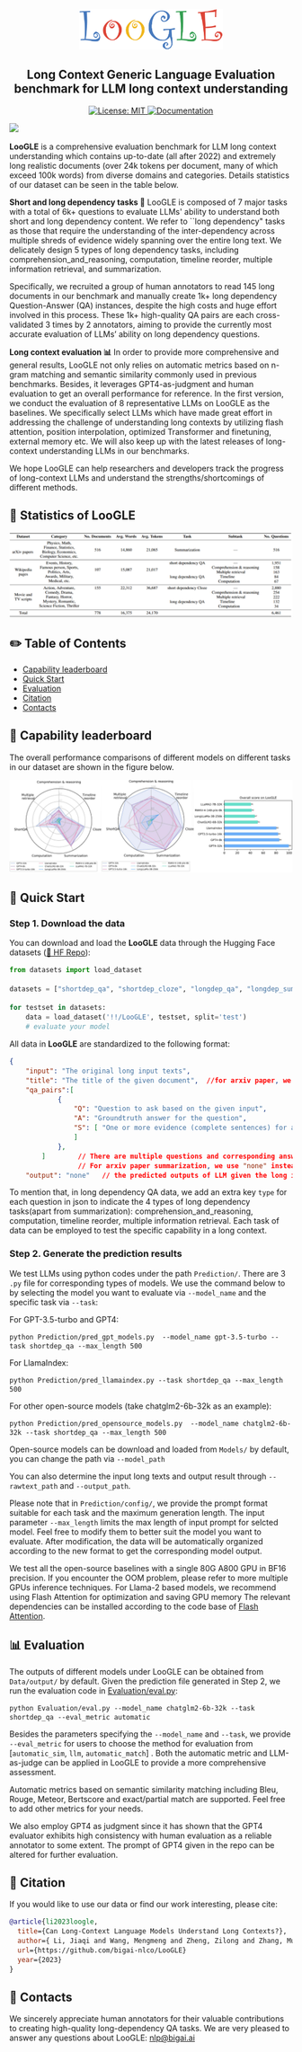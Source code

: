 <div align="center" id="title"> <img src="./figs/LooGle_logo.png" width=256px /> </div>

<h2 align="center">Long Context Generic Language Evaluation benchmark for LLM long context understanding</h2>
<p align="center">
    <a href="https://opensource.org/licenses/MIT">
        <img alt="License: MIT" src="https://img.shields.io/badge/License-MIT-yellow.svg">
    </a>
    <a href="https://www.python.org/downloads/release/python-380/">
        <img alt="Documentation" src="https://img.shields.io/badge/Python-3.8+-blue.svg">
    </a>
</p>

![](figs/overview_page1.png)

**LooGLE** is a comprehensive evaluation benchmark for LLM long context understanding which contains up-to-date  (all after 2022) and extremely long realistic documents (over 24k tokens per document, many of which exceed 100k words) from diverse domains and categories. Details statistics of our dataset can be seen in the table below.

**Short and long dependency tasks  📜**    LooGLE is composed of 7 major tasks with a total of 6k+ questions to evaluate LLMs' ability to understand both short and long dependency content. We refer to ``long dependency" tasks as those that require the understanding of the inter-dependency across multiple shreds of evidence widely spanning over the entire long text. We delicately design 5 types of long dependency tasks, including comprehension_and_reasoning, computation, timeline reorder, multiple information retrieval, and summarization.

Specifically, we recruited a group of human annotators to read 145 long documents in our benchmark and manually create 1k+ long dependency Question-Answer (QA) instances, despite the high costs and huge effort involved in this process. These 1k+ high-quality QA pairs are each cross-validated 3 times by 2 annotators, aiming to provide the currently most accurate evaluation of LLMs’ ability on long dependency questions.

**Long context evaluation  📊**  In order to provide more comprehensive and general results, LooGLE not only relies on automatic metrics based on n-gram matching and semantic similarity commonly used in previous benchmarks. Besides, it leverages GPT4-as-judgment and human evaluation to get an overall performance for reference. In the first version, we conduct the evaluation of 8 representative LLMs on LooGLE as the baselines. We specifically select LLMs which have made great effort in addressing the challenge of understanding long contexts by utilizing flash attention, position interpolation, optimized Transformer and finetuning, external memory etc. We will also keep up with the latest releases of long-context understanding LLMs in our benchmarks.

We hope LooGLE can help researchers and developers track the progress of long-context LLMs and understand the strengths/shortcomings of different methods. 


## 📌 Statistics of LooGLE

![](figs/table.png)

## ✏️ Table of Contents
- [Capability leaderboard](#-capability-leaderboard)
- [Quick Start](#-quick-start)
- [Evaluation](#-evaluation)
- [Citation](#-citation)
- [Contacts](#-contacts)

## 🚀 Capability leaderboard
The overall performance comparisons of different models on different tasks in our dataset are shown in the figure below.

![](figs/overview_performance.png)


## 💁 Quick Start
### Step 1. Download the data 
You can download and load the **LooGLE** data through the Hugging Face datasets ([🤗 HF Repo](https://huggingface.co/datasets/bigainlco/LooGLE)):

```python
from datasets import load_dataset

datasets = ["shortdep_qa", "shortdep_cloze", "longdep_qa", "longdep_summarization"]

for testset in datasets:
    data = load_dataset('!!/LooGLE', testset, split='test')
    # evaluate your model
```

All data in **LooGLE** are standardized to the following format:
```json
{
    "input": "The original long input texts",
    "title": "The title of the given document",  //for arxiv paper, we use "arxiv_id" instead as an identical ID
    "qa_pairs":[
            {
                "Q": "Question to ask based on the given input",
                "A": "Groundtruth answer for the question",
                "S": [ "One or more evidence (complete sentences) for answering the question, which are extracted directly from the original input"
                ]
            },  
        ]        // There are multiple questions and corresponding answers in the list (each of them is in json format)
                 // For arxiv paper summarization, we use "none" instead for non-qa/non-cloze tasks
    "output": "none"   // the predicted outputs of LLM given the long input and instructions, which is initialized as "none"
```
To mention that, in long dependency QA data, we add an extra key `type` for each question in json to indicate the 4 types of long dependency tasks(apart from summarization): comprehension_and_reasoning, computation, timeline reorder, multiple information retrieval. Each task of data can be employed to test the specific capability in a long context.


### Step 2. Generate the prediction results
We test LLMs using python codes under the path `Prediction/`. There are 3 `.py` file for corresponding types of models. We use the command below to by selecting the model you want to evaluate via `--model_name` and the specific task via `--task`:

For GPT-3.5-turbo and GPT4:
```
python Prediction/pred_gpt_models.py  --model_name gpt-3.5-turbo --task shortdep_qa --max_length 500
```

For LlamaIndex:
```
python Prediction/pred_llamaindex.py --task shortdep_qa --max_length 500
```

For other open-source models (take chatglm2-6b-32k as an example):
```
python Prediction/pred_opensource_models.py  --model_name chatglm2-6b-32k --task shortdep_qa --max_length 500
```

Open-source models can be download and loaded from `Models/` by default, you can change the path via `--model_path`

You can also determine the input long texts and output result through  `--rawtext_path` and `--output_path`.  

Please note that in `Prediction/config/`, we provide the prompt format suitable for each task and the maximum generation length. The input parameter `--max_length` limits the max length of input prompt for selcted model. Feel free to modify them to better suit the model you want to evaluate. After modification, the data will be automatically organized according to the new format to get the corresponding model output.

We test all the open-source baselines with a single 80G A800 GPU in BF16 precision. If you encounter the OOM problem, please refer to more multiple GPUs inference techniques. For Llama-2 based models, we recommend using Flash Attention for optimization and saving GPU memory The relevant dependencies can be installed according to the code base of [Flash Attention](https://github.com/Dao-AILab/flash-attention).



## 📊 Evaluation

The outputs of different models under LooGLE can be obtained from `Data/output/` by default. Given the prediction file generated in Step 2, we run the evaluation code in [Evaluation/eval.py](Evaluation/eval.py):

```
python Evaluation/eval.py --model_name chatglm2-6b-32k --task shortdep_qa --eval_metric automatic
```

Besides the parameters specifying the `--model_name` and `--task`, we provide `--eval_metric` for users to choose the method for evaluation from [`automatic_sim`, `llm`, `automatic_match`] . Both the automatic metric and LLM-as-judge can be applied in LooGLE to provide a more comprehensive assessment.

Automatic metrics based on semantic similarity matching including Bleu, Rouge, Meteor, Bertscore and exact/partial match are supported. Feel free to add other metrics for your needs.  

We also employ GPT4 as judgment since it has shown that the GPT4 evaluator exhibits high consistency with human evaluation as a reliable annotator to some extent. The prompt of GPT4 given in the repo can be altered for further evaluation.

## 📝 Citation
If you would like to use our data or find our work interesting, please cite:
```bibtex
@article{li2023loogle,
  title={Can Long-Context Language Models Understand Long Contexts?},
  author={ Li, Jiaqi and Wang, Mengmeng and Zheng, Zilong and Zhang, Muhan },
  url={https://github.com/bigai-nlco/LooGLE}
  year={2023}
}
```

## 📣 Contacts

We sincerely appreciate human annotators for their valuable contributions to creating high-quality long-dependency QA tasks.
We are very pleased to answer any questions about LooGLE: nlp@bigai.ai
